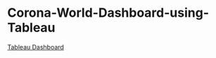 # Corona-World-Dashboard-using-Tableau
[Tableau Dashboard](https://public.tableau.com/views/Corona_Dashboard_15879726468110/Dashboard1?:display_count=y&:origin=viz_share_link)
[](corona%20dashboard.png)

